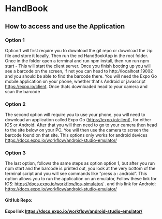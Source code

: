 # HandBook
## How to access and use the Application
### Option 1
Option 1 will first require you to download the git repo or download the zip file and store it locally, Then run the cd HandBookApp in the root folder. Once in the folder open a terminal and run npm install, then run run npm start - This will start the client server. Once you finish booting up you will see a barcode on the screen, if not you can head to http://localhost:19002 and you should be able to find the barcode there. You will need the Expo Go mobile application on your phone, whether that's Android or javascript https://expo.io/client. Once thats downloaded head to your camera and scan the barcode

### Option 2
The second option will require you to use your phone, you will need to download an application called Expo Go (https://expo.io/client), for either IOS or Android. After that you will then need to go to your camera then head to the site below on your PC. You will then use the camera to screen the barcode found on that site. This options only works for android devices 
https://docs.expo.io/workflow/android-studio-emulator/

### Option 3 
The last option, follows the same steps as option option 1, but after you run npm start and the barcode is printed out, you look at the very bottom of the terminal script and you will see commands like “press a : android”. This option allows you to run the application on an emulator, Follow these link for IOS: https://docs.expo.io/workflow/ios-simulator/ . and this link for Android: https://docs.expo.io/workflow/android-studio-emulator/


#### GitHub Repo: 
#### Expo link https://docs.expo.io/workflow/android-studio-emulator/
